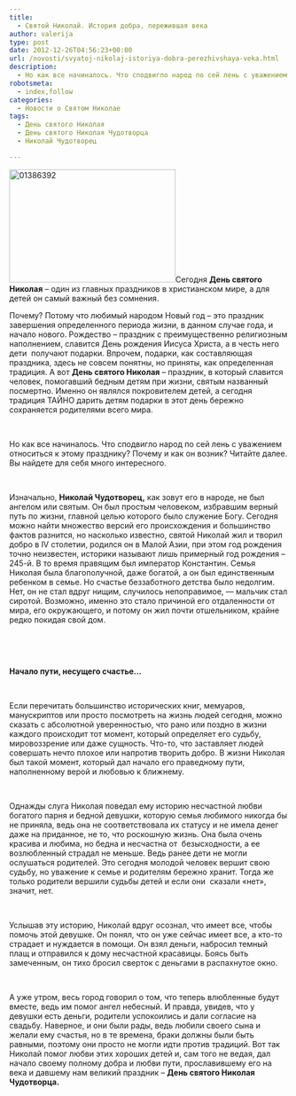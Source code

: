 ```yaml
---
title:
  - Святой Николай. История добра, пережившая века
author: valerija
type: post
date: 2012-12-26T04:56:23+00:00
url: /novosti/svyatoj-nikolaj-istoriya-dobra-perezhivshaya-veka.html
description:
  - Но как все начиналось. Что сподвигло народ по сей лень с уважением относиться к этому празднику? Почему и как он возник? Читайте далее. Вы найдете для себя много интересного.
robotsmeta:
  - index,follow
categories:
  - Новости о Святом Николае
tags:
  - День святого Николая
  - День святого Николая Чудотворца
  - Николай Чудотворец

---
```

<a href="http://svyatoynikolay.ru/nicholas/svyatoj-nikolaj-istoriya-dobra-perezhivshaya-veka.html/attachment/01386392" rel="attachment wp-att-491"><img class="alignleft wp-image-491 size-medium" src="http://svyatoynikolay.ru/wp-content/uploads/2012/12/01386392-300x204.jpg" alt="01386392" width="300" height="204" srcset="http://svyatoynikolay.ru/wp-content/uploads/2012/12/01386392-300x204.jpg 300w, http://svyatoynikolay.ru/wp-content/uploads/2012/12/01386392.jpg 600w" sizes="(max-width: 300px) 100vw, 300px" /></a>Сегодня **День святого Николая** – один из главных праздников в христианском мире, а для детей он самый важный без сомнения. <!--more-->

Почему? Потому что любимый народом Новый год – это праздник завершения определенного периода жизни, в данном случае года, и начало нового. Рождество – праздник с преимущественно религиозным наполнением, славится День рождения Иисуса Христа, а в честь него дети  получают подарки. Впрочем, подарки, как составляющая праздника, здесь не совсем понятны, но приняты, как определенная традиция. А вот **День святого Николая** – праздник, в который славится человек, помогавший бедным детям при жизни, святым названный посмертно. Именно он являлся покровителем детей, а сегодня традиция ТАЙНО дарить детям подарки в этот день бережно сохраняется родителями всего мира.

&nbsp;

Но как все начиналось. Что сподвигло народ по сей лень с уважением относиться к этому празднику? Почему и как он возник? Читайте далее. Вы найдете для себя много интересного.

&nbsp;

Изначально, **Николай Чудотворец,** как зовут его в народе, не был ангелом или святым. Он был простым человеком, избравшим верный путь по жизни, главной целью которого было служение Богу. Сегодня можно найти множество версий его происхождения и большинство фактов разнится, но насколько известно, святой Николай жил и творил добро в IV столетии, родился он в Малой Азии, при этом год рождения точно неизвестен, историки называют лишь примерный год рождения – 245-й. В то время правящим был император Константин. Семья Николая была благополучной, даже богатой, а он был единственным ребенком в семье. Но счастье беззаботного детства было недолгим. Нет, он не стал вдруг нищим, случилось непоправимое, &#8212; мальчик стал сиротой. Возможно, именно это стало причиной его отдаленности от мира, его окружающего, и потому он жил почти отшельником, крайне редко покидая свой дом.

&nbsp;

&nbsp;

**Начало пути, несущего счастье&#8230;**

&nbsp;

Если перечитать большинство исторических книг, мемуаров, манускриптов или просто посмотреть на жизнь людей сегодня, можно сказать с абсолютной уверенностью, что рано или поздно в жизни каждого происходит тот момент, который определяет его судьбу, мировоззрение или даже сущность. Что-то, что заставляет людей совершать нечто плохое или напротив творить добро. В жизни Николая был такой момент, который дал начало его праведному пути, наполненному верой и любовью к ближнему.

&nbsp;

Однажды слуга Николая поведал ему историю несчастной любви богатого парня и бедной девушки, которую семья любимого никогда бы не приняла, ведь она не соответствовала их статусу и не имела денег даже на приданное, не то, что роскошную жизнь. Она была очень красива и любима, но бедна и несчастна от  безысходности, а ее возлюбленный страдал не меньше. Ведь ранее дети не могли ослушаться родителей. Это сегодня молодой человек вершит свою судьбу, но уважение к семье и родителям бережно хранит. Тогда же только родители вершили судьбы детей и если они  сказали «нет», значит, нет.

&nbsp;

Услышав эту историю, Николай вдруг осознал, что имеет все, чтобы помочь этой девушке. Он понял, что он уже сейчас имеет все, а кто-то страдает и нуждается в помощи. Он взял деньги, набросил темный плащ и отправился к дому несчастной красавицы. Боясь быть замеченным, он тихо бросил сверток с деньгами в распахнутое окно.

&nbsp;

А уже утром, весь город говорил о том, что теперь влюбленные будут вместе, ведь им помог ангел небесный. И правда, увидев, что у девушки есть деньги, родители успокоились и дали согласие на свадьбу. Наверное, и они были рады, ведь любили своего сына и желали ему счастья, но в те времена, браки должны были быть равными, поэтому они просто не могли идти против традиций. Вот так Николай помог любви этих хороших детей и, сам того не ведая, дал начало своему полному добра и любви пути, прославившему его на века и давшему нам великий праздник – **День святого Николая Чудотворца.**